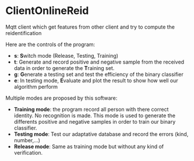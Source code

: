 ClientOnlineReid
================

Mqtt client which get features from other client and try to compute the reidentification

Here are the controls of the program:
* __s__: **S**witch mode (Release, Testing, Training)
* __t__: Generate and record positive and negative sample from the received data in order to generate the **T**raining set.
* __g__: **G**enerate a testing set and test the efficiency of the binary classifier
* __e__: In testing mode, **E**valuate and plot the result to show how well our algorithm perform

Multiple modes are proposed by this software:
* __Training mode__: the program record all person with there correct identity. No recognition is made. This mode is used to generate the differents positive and negative samples in order to train our binary classifier.
* __Testing mode__: Test our adaptative database and record the errors (kind, number,...)
* __Release mode__: Same as training mode but without any kind of verification.
